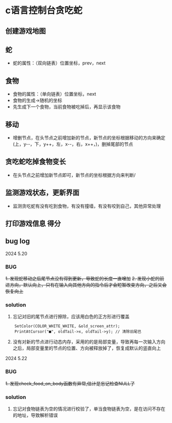 
# c语言控制台贪吃蛇

## 创建游戏地图
## 蛇 
- 蛇的属性：（双向链表）位置坐标，prev，next
## 食物
- 食物的属性：（单向链表）位置坐标，next
- 食物的生成->随机的坐标
- 先生成下一个食物，当前食物被吃掉后，再显示该食物
## 移动
- 增删节点，在头节点之前增加新的节点，新节点的坐标根据移动的方向来确定(上，y--，下，y++，左，x--，右，x++，)，删掉尾部的节点
## 贪吃蛇吃掉食物变长
- 在头节点之前增加新节点即可，新节点的坐标根据方向来判断/
## 监测游戏状态，更新界面
- 监测贪吃蛇有没有吃到食物，有没有撞墙，有没有咬到自己，其他异常处理
## 打印游戏信息 得分


## bug log
2024 5.20 
### BUG

~~1. 发现蛇移动之后尾节点没有得到更新，导致蛇的长度一直增加~~
~~2. 发现小蛇的前进方向，默认向上，只有在输入向其他方向的指令后才会短暂改变方向，之后又会恢复向上~~

### solution

1.  忘记对旧的尾节点进行擦除，应该用白色的正方形进行覆盖
```
    SetColor(COLOR_WHITE_WHITE, &old_screen_attr);
    PrintAtCursor("■", oldTail->x, oldTail->y); // 清除旧尾巴
```
2. 没有对新的节点进行动态内存，采用的的是局部变量，导致再每一次输入方向之后，局部变量里的节点的位置、方向被释放掉了，恢复成默认的竖直向上

2024 5.22
### BUG
~~1. 发现check_food_on_body函数有异常,估计是忘记检查NULL了~~
### solution
1. 忘记对食物链表为空的情况进行校验了，单当食物链表为空，是在访问不存在的地址，导致解析错误